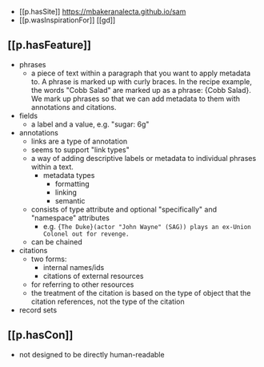 


- [[p.hasSite]] https://mbakeranalecta.github.io/sam
- [[p.wasInspirationFor]] [[gd]]


## [[p.hasFeature]]

- phrases
  -  a piece of text within a paragraph that you want to apply metadata to. A phrase is marked up with curly braces. In the recipe example, the words "Cobb Salad" are marked up as a phrase: {Cobb Salad}. We mark up phrases so that we can add metadata to them with annotations and citations.
- fields
  - a label and a value, e.g. "sugar: 6g"
- annotations
  - links are a type of annotation
  - seems to support "link types"
  - a way of adding descriptive labels or metadata to individual phrases within a text. 
    - metadata types
      - formatting
      - linking
      - semantic 
  - consists of type attribute and optional "specifically" and "namespace" attributes
    - e.g. `{The Duke}(actor "John Wayne" (SAG)) plays an ex-Union Colonel out for revenge.`  
  - can be chained
- citations
  - two forms:
    - internal names/ids
    - citations of external resources
  - for referring to other resources
  - the treatment of the citation is based on the type of object that the citation references, not the type of the citation 
- record sets 

## [[p.hasCon]]

- not designed to be directly human-readable

